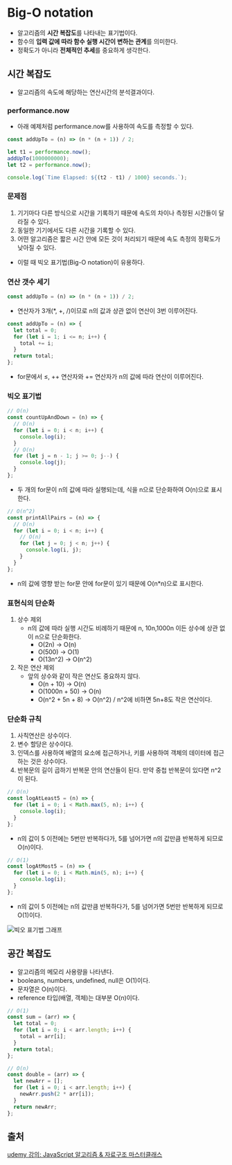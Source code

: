 # Big-O notation

- 알고리즘의 **시간 복잡도**를 나타내는 표기법이다.
- 함수의 **입력 값에 따라 함수 실행 시간이 변하는 관계**를 의미한다.
- 정확도가 아니라 **전체적인 추세**를 중요하게 생각한다.

## 시간 복잡도

- 알고리즘의 속도에 해당하는 연산시간의 분석결과이다.

### performance.now

- 아래 예제처럼 performance.now를 사용하여 속도를 측정할 수 있다.

```jsx
const addUpTo = (n) => (n * (n + 1)) / 2;

let t1 = performance.now();
addUpTo(1000000000);
let t2 = performance.now();

console.log(`Time Elapsed: ${(t2 - t1) / 1000} seconds.`);
```

### 문제점

1. 기기마다 다른 방식으로 시간을 기록하기 때문에 속도의 차이나 측정된 시간들이 달라질 수 있다.
2. 동일한 기기에서도 다른 시간을 기록할 수 있다.
3. 어떤 알고리즘은 짧은 시간 안에 모든 것이 처리되기 때문에 속도 측정의 정확도가 낮아질 수 있다.

- 이럴 때 빅오 표기법(Big-O notation)이 유용하다.

### 연산 갯수 세기

```jsx
const addUpTo = (n) => (n * (n + 1)) / 2;
```

- 연산자가 3개(\*, +, /)이므로 n의 값과 상관 없이 연산이 3번 이루어진다.

```jsx
const addUpTo = (n) => {
  let total = 0;
  for (let i = 1; i <= n; i++) {
    total += i;
  }
  return total;
};
```

- for문에서 ≤, ++ 연산자와 += 연산자가 n의 값에 따라 연산이 이루어진다.

### 빅오 표기법

```jsx
// O(n)
const countUpAndDown = (n) => {
  // O(n)
  for (let i = 0; i < n; i++) {
    console.log(i);
  }
  // O(n)
  for (let j = n - 1; j >= 0; j--) {
    console.log(j);
  }
};
```

- 두 개의 for문이 n의 값에 따라 실행되는데, 식을 n으로 단순화하여 O(n)으로 표시한다.

```jsx
// O(n^2)
const printAllPairs = (n) => {
  // O(n)
  for (let i = 0; i < n; i++) {
    // O(n)
    for (let j = 0; j < n; j++) {
      console.log(i, j);
    }
  }
};
```

- n의 값에 영향 받는 for문 안에 for문이 있기 때문에 O(n\*n)으로 표시한다.

### 표현식의 단순화

1. 상수 제외
   - n의 값에 따라 실행 시간도 비례하기 때문에 n, 10n,1000n 이든 상수에 상관 없이 n으로 단순화한다.
     - O(2n) → O(n)
     - O(500) → O(1)
     - O(13n^2) → O(n^2)
2. 작은 연산 제외
   - 앞의 상수와 같이 작은 연산도 중요하지 않다.
     - O(n + 10) → O(n)
     - O(1000n + 50) → O(n)
     - O(n^2 + 5n + 8) → O(n^2) / n^2에 비하면 5n+8도 작은 연산이다.

### 단순화 규칙

1. 사칙연산은 상수이다.
2. 변수 할당은 상수이다.
3. 인덱스를 사용하여 배열의 요소에 접근하거나, 키를 사용하여 객체의 데이터에 접근하는 것은 상수이다.
4. 반복문의 길이 곱하기 반복문 안의 연산들이 된다. 만약 중첩 반복문이 있다면 n^2이 된다.

```jsx
// O(n)
const logAtLeast5 = (n) => {
  for (let i = 0; i < Math.max(5, n); i++) {
    console.log(i);
  }
};
```

- n의 값이 5 이전에는 5번만 반복하다가, 5를 넘어가면 n의 값만큼 반복하게 되므로 O(n)이다.

```jsx
// O(1)
const logAtMost5 = (n) => {
  for (let i = 0; i < Math.min(5, n); i++) {
    console.log(i);
  }
};
```

- n의 값이 5 이전에는 n의 값만큼 반복하다가, 5를 넘어가면 5번만 반복하게 되므로 O(1)이다.

![빅오 표기법 그래프](https://s3.us-west-2.amazonaws.com/secure.notion-static.com/8be0b00e-7c80-4886-b749-fd6e443194d0/Untitled.png?X-Amz-Algorithm=AWS4-HMAC-SHA256&X-Amz-Content-Sha256=UNSIGNED-PAYLOAD&X-Amz-Credential=AKIAT73L2G45EIPT3X45%2F20230126%2Fus-west-2%2Fs3%2Faws4_request&X-Amz-Date=20230126T141953Z&X-Amz-Expires=86400&X-Amz-Signature=ac527d47327d42ccceb0a318fd21c13a8aedafc8f555fd6e449ec0495f34991f&X-Amz-SignedHeaders=host&response-content-disposition=filename%3D%22Untitled.png%22&x-id=GetObject)

## 공간 복잡도

- 알고리즘의 메모리 사용량을 나타낸다.
- booleans, numbers, undefined, null은 O(1)이다.
- 문자열은 O(n)이다.
- reference 타입(배열, 객체)는 대부분 O(n)이다.

```jsx
// O(1)
const sum = (arr) => {
  let total = 0;
  for (let i = 0; i < arr.length; i++) {
    total = arr[i];
  }
  return total;
};

// O(n)
const double = (arr) => {
  let newArr = [];
  for (let i = 0; i < arr.length; i++) {
    newArr.push(2 * arr[i]);
  }
  return newArr;
};
```

## 출처

[udemy 강의: JavaScript 알고리즘 & 자료구조 마스터클래스
](https://www.udemy.com/course/best-javascript-data-structures/learn/lecture/28559451#overview)

